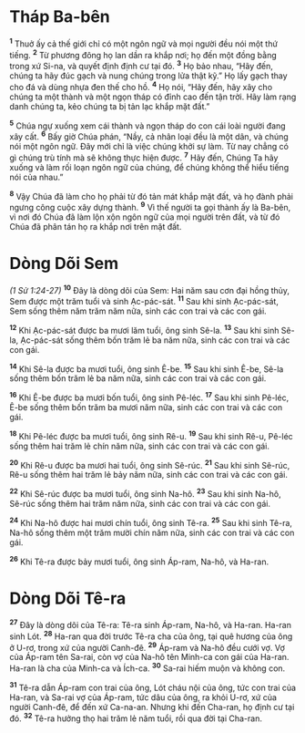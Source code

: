 # Tháp Ba-bên
<sup><b>1</b></sup> Thuở ấy cả thế giới chỉ có một ngôn ngữ và mọi người đều nói một thứ tiếng. <sup><b>2</b></sup> Từ phương đông họ lan dần ra khắp nơi; họ đến một đồng bằng trong xứ Si-na, và quyết định định cư tại đó. <sup><b>3</b></sup> Họ bảo nhau, “Hãy đến, chúng ta hãy đúc gạch và nung chúng trong lửa thật kỹ.” Họ lấy gạch thay cho đá và dùng nhựa đen thế cho hồ. <sup><b>4</b></sup> Họ nói, “Hãy đến, hãy xây cho chúng ta một thành và một ngọn tháp có đỉnh cao đến tận trời. Hãy làm rạng danh chúng ta, kẻo chúng ta bị tản lạc khắp mặt đất.”

<sup><b>5</b></sup> Chúa ngự xuống xem cái thành và ngọn tháp do con cái loài người đang xây cất. <sup><b>6</b></sup> Bấy giờ Chúa phán, “Nầy, cả nhân loại đều là một dân, và chúng nói một ngôn ngữ. Ðây mới chỉ là việc chúng khởi sự làm. Từ nay chẳng có gì chúng trù tính mà sẽ không thực hiện được. <sup><b>7</b></sup> Hãy đến, Chúng Ta hãy xuống và làm rối loạn ngôn ngữ của chúng, để chúng không thể hiểu tiếng nói của nhau.”

<sup><b>8</b></sup> Vậy Chúa đã làm cho họ phải từ đó tản mát khắp mặt đất, và họ đành phải ngưng công cuộc xây dựng thành. <sup><b>9</b></sup> Vì thế người ta gọi thành ấy là Ba-bên, vì nơi đó Chúa đã làm lộn xộn ngôn ngữ của mọi người trên đất, và từ đó Chúa đã phân tán họ ra khắp nơi trên mặt đất.

# Dòng Dõi Sem
*(1 Sử 1:24-27)*
<sup><b>10</b></sup> Ðây là dòng dõi của Sem: Hai năm sau cơn đại hồng thủy, Sem được một trăm tuổi và sinh Ạc-pác-sát. <sup><b>11</b></sup> Sau khi sinh Ạc-pác-sát, Sem sống thêm năm trăm năm nữa, sinh các con trai và các con gái.

<sup><b>12</b></sup> Khi Ạc-pác-sát được ba mươi lăm tuổi, ông sinh Sê-la. <sup><b>13</b></sup> Sau khi sinh Sê-la, Ạc-pác-sát sống thêm bốn trăm lẻ ba năm nữa, sinh các con trai và các con gái.

<sup><b>14</b></sup> Khi Sê-la được ba mươi tuổi, ông sinh Ê-be. <sup><b>15</b></sup> Sau khi sinh Ê-be, Sê-la sống thêm bốn trăm lẻ ba năm nữa, sinh các con trai và các con gái.

<sup><b>16</b></sup> Khi Ê-be được ba mươi bốn tuổi, ông sinh Pê-léc. <sup><b>17</b></sup> Sau khi sinh Pê-léc, Ê-be sống thêm bốn trăm ba mươi năm nữa, sinh các con trai và các con gái.

<sup><b>18</b></sup> Khi Pê-léc được ba mươi tuổi, ông sinh Rê-u. <sup><b>19</b></sup> Sau khi sinh Rê-u, Pê-léc sống thêm hai trăm lẻ chín năm nữa, sinh các con trai và các con gái.

<sup><b>20</b></sup> Khi Rê-u được ba mươi hai tuổi, ông sinh Sê-rúc. <sup><b>21</b></sup> Sau khi sinh Sê-rúc, Rê-u sống thêm hai trăm lẻ bảy năm nữa, sinh các con trai và các con gái.

<sup><b>22</b></sup> Khi Sê-rúc được ba mươi tuổi, ông sinh Na-hô. <sup><b>23</b></sup> Sau khi sinh Na-hô, Sê-rúc sống thêm hai trăm năm nữa, sinh các con trai và các con gái.

<sup><b>24</b></sup> Khi Na-hô được hai mươi chín tuổi, ông sinh Tê-ra. <sup><b>25</b></sup> Sau khi sinh Tê-ra, Na-hô sống thêm một trăm mười chín năm nữa, sinh các con trai và các con gái.

<sup><b>26</b></sup> Khi Tê-ra được bảy mươi tuổi, ông sinh Áp-ram, Na-hô, và Ha-ran.

# Dòng Dõi Tê-ra
<sup><b>27</b></sup> Ðây là dòng dõi của Tê-ra: Tê-ra sinh Áp-ram, Na-hô, và Ha-ran. Ha-ran sinh Lót. <sup><b>28</b></sup> Ha-ran qua đời trước Tê-ra cha của ông, tại quê hương của ông ở U-rơ, trong xứ của người Canh-đê. <sup><b>29</b></sup> Áp-ram và Na-hô đều cưới vợ. Vợ của Áp-ram tên Sa-rai, còn vợ của Na-hô tên Minh-ca con gái của Ha-ran. Ha-ran là cha của Minh-ca và Ích-ca. <sup><b>30</b></sup> Sa-rai hiếm muộn và không con.

<sup><b>31</b></sup> Tê-ra dẫn Áp-ram con trai của ông, Lót cháu nội của ông, tức con trai của Ha-ran, và Sa-rai vợ của Áp-ram, tức dâu của ông, ra khỏi U-rơ, xứ của người Canh-đê, để đến xứ Ca-na-an. Nhưng khi đến Cha-ran, họ định cư tại đó. <sup><b>32</b></sup> Tê-ra hưởng thọ hai trăm lẻ năm tuổi, rồi qua đời tại Cha-ran.

